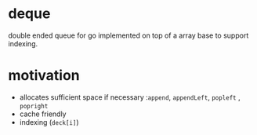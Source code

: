 # deque
double ended queue for go
implemented on top of a array base to support indexing.

# motivation 
* allocates sufficient space if necessary :`append`, `appendLeft`,  `popleft` , `popright`
* cache friendly
* indexing (`deck[i]`)

